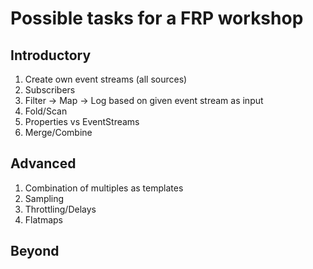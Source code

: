 # Possible tasks for a FRP workshop

## Introductory

1. Create own event streams (all sources)
2. Subscribers
3. Filter -> Map -> Log based on given event stream as input
4. Fold/Scan
5. Properties vs EventStreams
6. Merge/Combine

## Advanced

1. Combination of multiples as templates
2. Sampling
3. Throttling/Delays
4. Flatmaps


## Beyond
